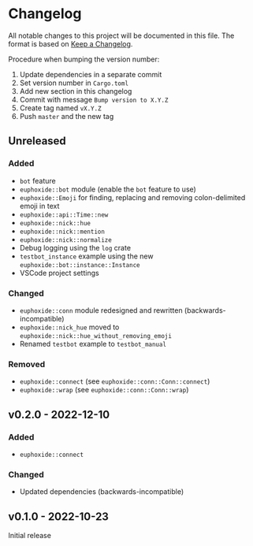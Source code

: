 # Changelog

All notable changes to this project will be documented in this file.
The format is based on [Keep a Changelog](https://keepachangelog.com/en/1.0.0/).

Procedure when bumping the version number:
1. Update dependencies in a separate commit
2. Set version number in `Cargo.toml`
3. Add new section in this changelog
4. Commit with message `Bump version to X.Y.Z`
5. Create tag named `vX.Y.Z`
6. Push `master` and the new tag

## Unreleased

### Added
- `bot` feature
- `euphoxide::bot` module (enable the `bot` feature to use)
- `euphoxide::Emoji` for finding, replacing and removing colon-delimited emoji in text
- `euphoxide::api::Time::new`
- `euphoxide::nick::hue`
- `euphoxide::nick::mention`
- `euphoxide::nick::normalize`
- Debug logging using the `log` crate
- `testbot_instance` example using the new `euphoxide::bot::instance::Instance`
- VSCode project settings

### Changed
- `euphoxide::conn` module redesigned and rewritten (backwards-incompatible)
- `euphoxide::nick_hue` moved to `euphoxide::nick::hue_without_removing_emoji`
- Renamed `testbot` example to `testbot_manual`

### Removed
- `euphoxide::connect` (see `euphoxide::conn::Conn::connect`)
- `euphoxide::wrap` (see `euphoxide::conn::Conn::wrap`)

## v0.2.0 - 2022-12-10

### Added
- `euphoxide::connect`

### Changed
- Updated dependencies (backwards-incompatible)

## v0.1.0 - 2022-10-23

Initial release
